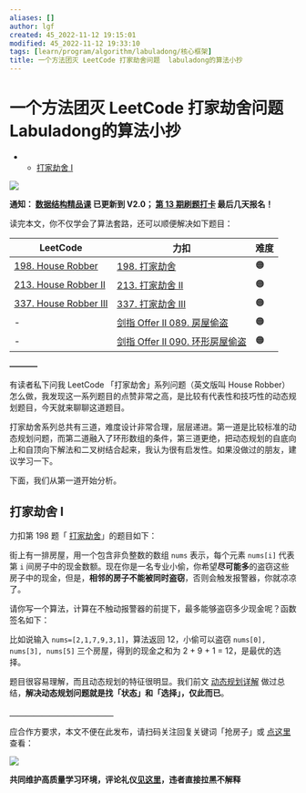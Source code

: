 ```yaml
---
aliases: []
author: lgf
created: 45_2022-11-12 19:15:01
modified: 45_2022-11-12 19:33:10
tags: [learn/program/algorithm/labuladong/核心框架]
title: 一个方法团灭 LeetCode 打家劫舍问题  labuladong的算法小抄
---
```

# 一个方法团灭 LeetCode 打家劫舍问题 Labuladong的算法小抄
-   -   [打家劫舍 I](https://labuladong.gitee.io/algo/1/14/#%E6%89%93%E5%AE%B6%E5%8A%AB%E8%88%8D-i)

[![](https://labuladong.gitee.io/algo/images/souyisou1.png)](https://labuladong.gitee.io/algo/images/souyisou1.png)

**通知： [数据结构精品课](https://aep.h5.xeknow.com/s/1XJHEO) 已更新到 V2.0； [第 13 期刷题打卡](https://mp.weixin.qq.com/s/eUG2OOzY3k_ZTz-CFvtv5Q) 最后几天报名！**

读完本文，你不仅学会了算法套路，还可以顺便解决如下题目：

| LeetCode | 力扣 | 难度 |
| --- | --- | --- |
| [198\. House Robber](https://leetcode.com/problems/house-robber/) | [198\. 打家劫舍](https://leetcode.cn/problems/house-robber/) | 🟠 |
| [213\. House Robber II](https://leetcode.com/problems/house-robber-ii/) | [213\. 打家劫舍 II](https://leetcode.cn/problems/house-robber-ii/) | 🟠 |
| [337\. House Robber III](https://leetcode.com/problems/house-robber-iii/) | [337\. 打家劫舍 III](https://leetcode.cn/problems/house-robber-iii/) | 🟠 |
| \- | [剑指 Offer II 089. 房屋偷盗](https://leetcode.cn/problems/Gu0c2T/) | 🟠 |
| \- | [剑指 Offer II 090. 环形房屋偷盗](https://leetcode.cn/problems/PzWKhm/) | 🟠 |

**———–**

有读者私下问我 LeetCode 「打家劫舍」系列问题（英文版叫 House Robber）怎么做，我发现这一系列题目的点赞非常之高，是比较有代表性和技巧性的动态规划题目，今天就来聊聊这道题目。

打家劫舍系列总共有三道，难度设计非常合理，层层递进。第一道是比较标准的动态规划问题，而第二道融入了环形数组的条件，第三道更绝，把动态规划的自底向上和自顶向下解法和二叉树结合起来，我认为很有启发性。如果没做过的朋友，建议学习一下。

下面，我们从第一道开始分析。

## 打家劫舍 I

力扣第 198 题「 [打家劫舍](https://leetcode.cn/problems/house-robber/)」的题目如下：

街上有一排房屋，用一个包含非负整数的数组 `nums` 表示，每个元素 `nums[i]` 代表第 `i` 间房子中的现金数额。现在你是一名专业小偷，你希望**尽可能多**的盗窃这些房子中的现金，但是，**相邻的房子不能被同时盗窃**，否则会触发报警器，你就凉凉了。

请你写一个算法，计算在不触动报警器的前提下，最多能够盗窃多少现金呢？函数签名如下：

比如说输入 `nums=[2,1,7,9,3,1]`，算法返回 12，小偷可以盗窃 `nums[0], nums[3], nums[5]` 三个房屋，得到的现金之和为 2 + 9 + 1 = 12，是最优的选择。

题目很容易理解，而且动态规划的特征很明显。我们前文 [动态规划详解](https://labuladong.gitee.io/algo/3/25/69/) 做过总结，**解决动态规划问题就是找「状态」和「选择」，仅此而已**。

**＿＿＿＿＿＿＿＿＿＿＿＿＿**

应合作方要求，本文不便在此发布，请扫码关注回复关键词「抢房子」或 [点这里](https://appktavsiei5995.pc.xiaoe-tech.com/detail/i_62987952e4b09dda12708bf8/1) 查看：

[![](https://labuladong.gitee.io/algo/images/qrcode.jpg)](https://labuladong.gitee.io/algo/images/qrcode.jpg)

**共同维护高质量学习环境，评论礼仪[见这里](https://mp.weixin.qq.com/s/YdSoYZS0QjZpbphQlpHyyA)，违者直接拉黑不解释**